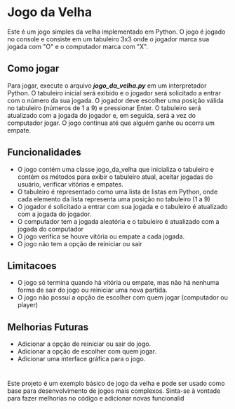 # Jogo da Velha
Este é um jogo simples da velha implementado em Python. O jogo é jogado no console e consiste em um tabuleiro 3x3 onde o jogador marca sua jogada com "O" e o computador marca com "X".

## Como jogar
Para jogar, execute o arquivo _**jogo_da_velha.py**_ em um interpretador Python. O tabuleiro inicial será exibido e o jogador será solicitado a entrar com o número da sua jogada. O jogador deve escolher uma posição válida no tabuleiro (números de 1 a 9) e pressionar Enter. O tabuleiro será atualizado com a jogada do jogador e, em seguida, será a vez do computador jogar. O jogo continua até que alguém ganhe ou ocorra um empate.

## Funcionalidades
* O jogo contém uma classe jogo_da_velha que inicializa o tabuleiro e contém os métodos para exibir o tabuleiro atual, aceitar jogadas do usuário, verificar vitórias e empates.
* O tabuleiro é representado como uma lista de listas em Python, onde cada elemento da lista representa uma posição no tabuleiro (1 a 9)
* O jogador é solicitado a entrar com sua jogada e o tabuleiro é atualizado com a jogada do jogador.
* O computador tem a jogada aleatória e o tabuleiro é atualizado com a jogada do computador
* O jogo verifica se houve vitória ou empate a cada jogada.
* O jogo não tem a opção de reiniciar ou sair
## Limitacoes
* O jogo só termina quando há vitória ou empate, mas não há nenhuma forma de sair do jogo ou reiniciar uma nova partida.
* O jogo não possui a opção de escolher com quem jogar (computador ou player)
## Melhorias Futuras
* Adicionar a opção de reiniciar ou sair do jogo.
* Adicionar a opção de escolher com quem jogar.
* Adicionar uma interface gráfica para o jogo.
#
Este projeto é um exemplo básico de jogo da velha e pode ser usado como base para desenvolvimento de jogos mais complexos. Sinta-se à vontade para fazer melhorias no código e adicionar novas funcionalid
